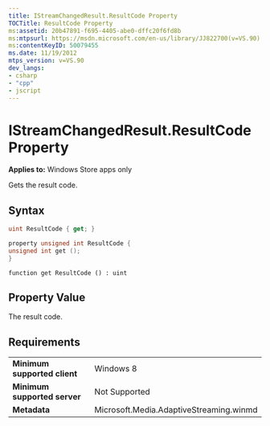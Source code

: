 ```yaml
---
title: IStreamChangedResult.ResultCode Property
TOCTitle: ResultCode Property
ms:assetid: 20b47891-f695-4405-abe0-dffc20f6fd8b
ms:mtpsurl: https://msdn.microsoft.com/en-us/library/JJ822700(v=VS.90)
ms:contentKeyID: 50079455
ms.date: 11/19/2012
mtps_version: v=VS.90
dev_langs:
- csharp
- "cpp"
- jscript
---
```


# IStreamChangedResult.ResultCode Property

**Applies to:** Windows Store apps only

Gets the result code.

## Syntax

```csharp
uint ResultCode { get; }
```

```cpp
property unsigned int ResultCode {
unsigned int get ();
}
```

```jscript
function get ResultCode () : uint
```

## Property Value

The result code.

## Requirements

|||
|--- |--- |
|**Minimum supported client**|Windows 8|
|**Minimum supported server**|Not Supported|
|**Metadata**|Microsoft.Media.AdaptiveStreaming.winmd|


